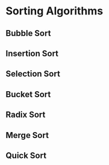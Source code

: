# Sorting Algorithms

## Bubble Sort

## Insertion Sort

## Selection Sort

## Bucket Sort

## Radix Sort

## Merge Sort

## Quick Sort
